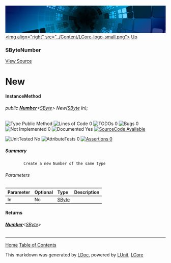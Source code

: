 ![](../Content/LCore-banner-small.png "")
[&lt;img align=&quot;right&quot; src=&quot;../Content/LCore-logo-small.png&quot;&gt;](../../README.md)
[Up](SByteNumber.md)

### SByteNumber
[View Source](../Numbers/SByteNumber.cs)

# New

#### InstanceMethod

###### public **[Number](Number%601.md)**&lt;[SByte](https://msdn.microsoft.com/en-us/library/system.sbyte.aspx)&gt; New([SByte](https://msdn.microsoft.com/en-us/library/system.sbyte.aspx) In);

![Type Public Method](http://b.repl.ca/v1/Type-Public%20Method-blue.png "") ![Lines of Code 0](http://b.repl.ca/v1/Lines%20of%20Code-0-blue.png "") ![TODOs 0](http://b.repl.ca/v1/TODOs-0-green.png "") ![Bugs 0](http://b.repl.ca/v1/Bugs-0-green.png "") ![Not Implemented 0](http://b.repl.ca/v1/Not%20Implemented-0-green.png "") ![Documented Yes](http://b.repl.ca/v1/Documented-Yes-brightgreen.png "") [![SourceCode Available](http://b.repl.ca/v1/SourceCode-Available-brightgreen.png "")](../Numbers/SByteNumber.cs#L)

![UnitTested No](http://b.repl.ca/v1/UnitTested-No-lightgrey.png "") ![AttributeTests 0](http://b.repl.ca/v1/AttributeTests-0-lightgrey.png "") [![Assertions 0](http://b.repl.ca/v1/Assertions-0-lightgrey.png "")](../Numbers/SByteNumber.cs)

##### Summary

            Create a new Number of the same type
            

###### Parameters

Parameter | Optional | Type | Description
:---  | :---  | :---  | :--- 
In | No | [SByte](https://msdn.microsoft.com/en-us/library/system.sbyte.aspx) | 


#### Returns

###### **[Number](Number%601.md)**&lt;[SByte](https://msdn.microsoft.com/en-us/library/system.sbyte.aspx)&gt;



---

[Home](../../README.md) [Table of Contents](../../TableOfContents.md)

This markdown was generated by [LDoc](https://github.com/CodeSingularity/LDoc), powered by [LUnit](https://github.com/CodeSingularity/LUnit), [LCore](https://github.com/CodeSingularity/LCore)
